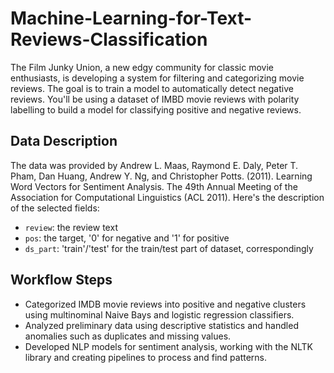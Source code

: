 # Machine-Learning-for-Text-Reviews-Classification

The Film Junky Union, a new edgy community for classic movie enthusiasts, is developing a system for filtering and categorizing movie reviews. 
The goal is to train a model to automatically detect negative reviews. 
You'll be using a dataset of IMBD movie reviews with polarity labelling to build a model for classifying positive and negative reviews.

## Data Description
The data was provided by Andrew L. Maas, Raymond E. Daly, Peter T. Pham, Dan Huang, Andrew Y. Ng, and Christopher Potts. (2011). Learning Word Vectors for Sentiment Analysis. The 49th Annual Meeting of the Association for Computational Linguistics (ACL 2011).
Here's the description of the selected fields:
* `review`: the review text
* `pos`: the target, '0' for negative and '1' for positive
* `ds_part`: 'train'/'test' for the train/test part of dataset, correspondingly

## Workflow Steps
* Categorized IMDB movie reviews into positive and negative clusters using multinominal Naive Bays and logistic regression classifiers.
* Analyzed preliminary data using descriptive statistics and handled anomalies such as duplicates and missing values.
* Developed NLP models for sentiment analysis, working with the NLTK library and creating pipelines to process and find patterns.

